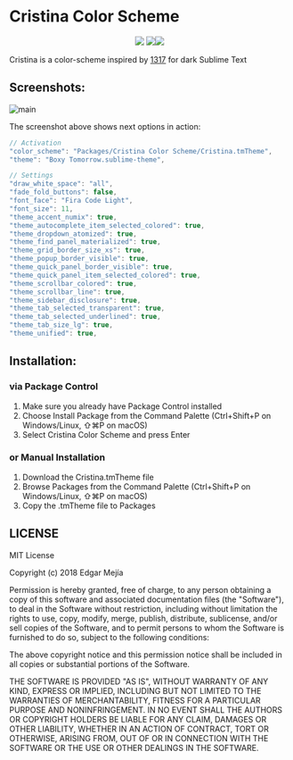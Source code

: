 Cristina Color Scheme
=====================

<p align="center">
  <img src="https://img.shields.io/github/issues/edgarMejia/Cristina-ColorScheme.svg?maxAge=3600&style=flat-square">
  <img src="https://img.shields.io/github/license/edgarMejia/Cristina-ColorScheme.svg?maxAge=3600&style=flat-square"><a href="https://twitter.com/intent/tweet?text=Wow:&url=https%3A%2F%2Fgithub.com%2FedgarMejia%2FCristina-ColorScheme"><img src="https://img.shields.io/twitter/url/https/github.com/edgarMejia/Cristina-ColorScheme.svg?style=social"></a>
</p>

Cristina is a color-scheme inspired by [1317](https://github.com/MarkMichos/1337-Scheme) for dark Sublime Text

## Screenshots: ##

![main](https://i.imgur.com/B8Ey8aw.png)

The screenshot above shows next options in action:

```js
// Activation
"color_scheme": "Packages/Cristina Color Scheme/Cristina.tmTheme",
"theme": "Boxy Tomorrow.sublime-theme",
```

```js
// Settings
"draw_white_space": "all",
"fade_fold_buttons": false,
"font_face": "Fira Code Light",
"font_size": 11,
"theme_accent_numix": true,
"theme_autocomplete_item_selected_colored": true,
"theme_dropdown_atomized": true,
"theme_find_panel_materialized": true,
"theme_grid_border_size_xs": true,
"theme_popup_border_visible": true,
"theme_quick_panel_border_visible": true,
"theme_quick_panel_item_selected_colored": true,
"theme_scrollbar_colored": true,
"theme_scrollbar_line": true,
"theme_sidebar_disclosure": true,
"theme_tab_selected_transparent": true,
"theme_tab_selected_underlined": true,
"theme_tab_size_lg": true,
"theme_unified": true,
```


## Installation: ##

### via Package Control ###

1. Make sure you already have Package Control installed
2. Choose Install Package from the Command Palette (Ctrl+Shift+P on Windows/Linux, ⇧⌘P on macOS)
3. Select Cristina Color Scheme and press Enter

### or Manual Installation ###

1. Download the Cristina.tmTheme file
2. Browse Packages from the Command Palette (Ctrl+Shift+P on Windows/Linux, ⇧⌘P on macOS)
3. Copy the .tmTheme file to Packages


## LICENSE ##

MIT License

Copyright (c) 2018 Edgar Mejía

Permission is hereby granted, free of charge, to any person obtaining a copy
of this software and associated documentation files (the "Software"), to deal
in the Software without restriction, including without limitation the rights
to use, copy, modify, merge, publish, distribute, sublicense, and/or sell
copies of the Software, and to permit persons to whom the Software is
furnished to do so, subject to the following conditions:

The above copyright notice and this permission notice shall be included in all
copies or substantial portions of the Software.

THE SOFTWARE IS PROVIDED "AS IS", WITHOUT WARRANTY OF ANY KIND, EXPRESS OR
IMPLIED, INCLUDING BUT NOT LIMITED TO THE WARRANTIES OF MERCHANTABILITY,
FITNESS FOR A PARTICULAR PURPOSE AND NONINFRINGEMENT. IN NO EVENT SHALL THE
AUTHORS OR COPYRIGHT HOLDERS BE LIABLE FOR ANY CLAIM, DAMAGES OR OTHER
LIABILITY, WHETHER IN AN ACTION OF CONTRACT, TORT OR OTHERWISE, ARISING FROM,
OUT OF OR IN CONNECTION WITH THE SOFTWARE OR THE USE OR OTHER DEALINGS IN THE
SOFTWARE.
